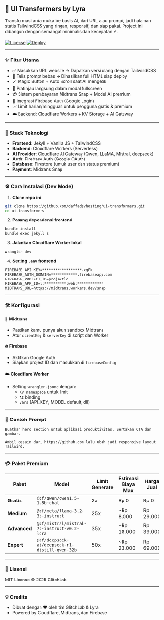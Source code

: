 ## 🚀 UI Transformers by Lyra

Transformasi antarmuka berbasis AI, dari URL atau prompt, jadi halaman statis TailwindCSS yang ringan, responsif, dan siap pakai. Project ini dibangun dengan semangat minimalis dan kecepatan ⚡️.

[![License](https://img.shields.io/github/license/daffadevhosting/ui-transformers)](LICENSE)
[![Deploy](https://img.shields.io/badge/Cloudflare-Live-green)](https://glitchlab-master.daffadev.workers.dev/)

---

### ✨ Fitur Utama

- ✅ Masukkan URL website → Dapatkan versi ulang dengan TailwindCSS
- 🧠 Tulis prompt bebas → Dihasilkan full HTML siap deploy
- 🪄 Magic Button + Auto Scroll saat AI mengetik
- 🎨 Pratinjau langsung dalam modal fullscreen
- 💳 Sistem pembayaran Midtrans Snap + Model AI premium
- 🔐 Integrasi Firebase Auth (Google Login)
- 📈 Limit harian/mingguan untuk pengguna gratis & premium
- ☁️ Backend: Cloudflare Workers + KV Storage + AI Gateway

---

### 🧰 Stack Teknologi

- **Frontend**: Jekyll + Vanilla JS + TailwindCSS
- **Backend**: Cloudflare Workers (Serverless)
- **AI Provider**: Cloudflare AI Gateway (Qwen, LLaMA, Mistral, deepseek)
- **Auth**: Firebase Auth (Google OAuth)
- **Database**: Firestore (untuk user dan status premium)
- **Payment**: Midtrans Snap

---

### ⚙️ Cara Instalasi (Dev Mode)

1. **Clone repo ini**
```bash
git clone https://github.com/daffadevhosting/ui-transformers.git
cd ui-transformers
```

2. **Pasang dependensi frontend**
```bash
bundle install
bundle exec jekyll s
```

3. **Jalankan Cloudflare Worker lokal**
```bash
wrangler dev
```

4. **Setting `.env` frontend**
```md
FIREBASE_API_KEY=******************-xgFk
FIREBASE_AUTH_DOMAIN=************.firebaseapp.com
FIREBASE_PROJECT_ID=projectlo
FIREBASE_APP_ID=1:**********:web:************
MIDTRANS_URL=https://midtrans.workers.dev/snap
```

---

### 🛠️ Konfigurasi

#### 🔑 Midtrans
- Pastikan kamu punya akun sandbox Midtrans
- Atur `clientKey` & `serverKey` di script dan Worker

#### 🔥 Firebase
- Aktifkan Google Auth
- Siapkan project ID dan masukkan di `firebaseConfig`

#### ☁️ Cloudflare Worker
- Setting `wrangler.jsonc` dengan:
  - `KV namespace` untuk limit
  - `AI` binding
  - `vars` (API_KEY, MODEL default, dll)

---

### 🧪 Contoh Prompt
```text
Buatkan hero section untuk aplikasi produktivitas. Sertakan CTA dan gambar.
```

```text
Ambil desain dari https://github.com lalu ubah jadi responsive layout Tailwind.
```

---

### 💳 Paket Premium

| Paket        | Model                                          | Limit Generate | Estimasi Biaya Max | Harga Jual |
| ------------ | ---------------------------------------------- | -------------- | ------------------ | ---------- |
| **Gratis**   | `@cf/qwen/qwen1.5-1.8b-chat`                   | 2x             | Rp 0               | Rp 0       |
| **Medium**   | `@cf/meta/llama-3.2-3b-instruct`               | 25x            | \~Rp 8.000         | Rp 29.000  |
| **Advanced** | `@cf/mistral/mistral-7b-instruct-v0.2-lora`    | 35x            | \~Rp 18.000        | Rp 39.000  |
| **Expert**   | `@cf/deepseek-ai/deepseek-r1-distill-qwen-32b` | 50x            | \~Rp 23.000        | Rp 69.000  |

---

### 📄 Lisensi
MIT License © 2025 GlitchLab

---

### 💡 Credits

- Dibuat dengan ❤️ oleh tim GlitchLab & Lyra
- Powered by Cloudflare, Midtrans, dan Firebase